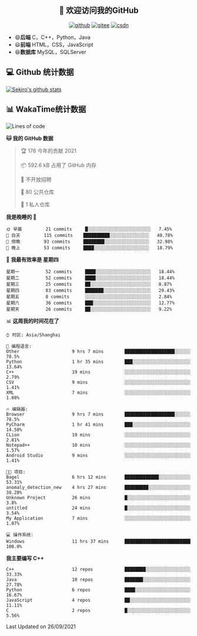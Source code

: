 <h2 align="center">👋 欢迎访问我的GitHub</h2>
<p align="center">
  <a href="https://666wxy666.github.io/"><img src="https://img.shields.io/badge/GitHub-24292e" alt="github"></a>
  <a href="https://gitee.com/wxy_666"><img src="https://img.shields.io/badge/Gitee-fe7300" alt="gitee"></a>
  <a href="https://blog.csdn.net/WXY_666"><img src="https://img.shields.io/badge/CSDN-cf000e" alt="csdn"></a>
</p>

- 😄**后端** C，C++，Python，Java
- 😃**前端** HTML，CSS，JavaScript
- 😆**数据库** MySQL，SQLServer

## 💻 Github 统计数据
[![Sekiro's github stats](https://github-readme-stats.vercel.app/api?username=666WXY666)](https://666wxy666.github.io/)

## 📊 WakaTime统计数据

<!--START_SECTION:waka-->
![Lines of code](https://img.shields.io/badge/%E4%BB%8E%E3%80%8C%E4%BD%A0%E5%A5%BD%E4%B8%96%E7%95%8C%E3%80%8D%E6%88%91%E5%B7%B2%E7%BB%8F%E5%86%99%E4%BA%86-517666%20%E8%A1%8C%E4%BB%A3%E7%A0%81-blue)

**🐱 我的 GitHub 数据** 

> 🏆 178 今年的贡献 2021
 > 
> 📦 592.6 kB 占用了 GitHub 内存 
 > 
> 🚫 不开放招聘
 > 
> 📜 80 公共仓库 
 > 
> 🔑 1 私人仓库 
 > 
**我是晚睡的 🦉** 

```text
🌞 早晨         21 commits     █░░░░░░░░░░░░░░░░░░░░░░░░   7.45% 
🌆 白天         115 commits    ██████████░░░░░░░░░░░░░░░   40.78% 
🌃 傍晚         93 commits     ████████░░░░░░░░░░░░░░░░░   32.98% 
🌙 晚上         53 commits     ████░░░░░░░░░░░░░░░░░░░░░   18.79%

```
📅 **我最有效率是 星期四** 

```text
星期一          52 commits     ████░░░░░░░░░░░░░░░░░░░░░   18.44% 
星期二          52 commits     ████░░░░░░░░░░░░░░░░░░░░░   18.44% 
星期三          25 commits     ██░░░░░░░░░░░░░░░░░░░░░░░   8.87% 
星期四          83 commits     ███████░░░░░░░░░░░░░░░░░░   29.43% 
星期五          8 commits      ░░░░░░░░░░░░░░░░░░░░░░░░░   2.84% 
星期六          36 commits     ███░░░░░░░░░░░░░░░░░░░░░░   12.77% 
星期天          26 commits     ██░░░░░░░░░░░░░░░░░░░░░░░   9.22%

```


📊 **这周我的时间花在了** 

```text
⌚︎ 时区: Asia/Shanghai

💬 编程语言: 
Other                    9 hrs 7 mins        ███████████████████░░░░░░   78.5% 
Python                   1 hr 35 mins        ███░░░░░░░░░░░░░░░░░░░░░░   13.64% 
C++                      19 mins             ░░░░░░░░░░░░░░░░░░░░░░░░░   2.79% 
CSV                      9 mins              ░░░░░░░░░░░░░░░░░░░░░░░░░   1.41% 
XML                      7 mins              ░░░░░░░░░░░░░░░░░░░░░░░░░   1.08%

🔥 编辑器: 
Browser                  9 hrs 7 mins        ███████████████████░░░░░░   78.5% 
PyCharm                  1 hr 41 mins        ███░░░░░░░░░░░░░░░░░░░░░░   14.58% 
CLion                    19 mins             ░░░░░░░░░░░░░░░░░░░░░░░░░   2.81% 
Notepad++                10 mins             ░░░░░░░░░░░░░░░░░░░░░░░░░   1.57% 
Android Studio           9 mins              ░░░░░░░░░░░░░░░░░░░░░░░░░   1.41%

🐱‍💻 项目: 
Bagel                    6 hrs 12 mins       █████████████░░░░░░░░░░░░   53.31% 
anomaly_detection_new    4 hrs 27 mins       █████████░░░░░░░░░░░░░░░░   38.28% 
Unknown Project          26 mins             █░░░░░░░░░░░░░░░░░░░░░░░░   3.8% 
untitled                 24 mins             █░░░░░░░░░░░░░░░░░░░░░░░░   3.54% 
My Application           7 mins              ░░░░░░░░░░░░░░░░░░░░░░░░░   1.07%

💻 操作系统: 
Windows                  11 hrs 37 mins      █████████████████████████   100.0%

```

**我主要编写 C++** 

```text
C++                      12 repos            ████████░░░░░░░░░░░░░░░░░   33.33% 
Java                     10 repos            ███████░░░░░░░░░░░░░░░░░░   27.78% 
Python                   6 repos             ████░░░░░░░░░░░░░░░░░░░░░   16.67% 
JavaScript               4 repos             ██░░░░░░░░░░░░░░░░░░░░░░░   11.11% 
C                        2 repos             █░░░░░░░░░░░░░░░░░░░░░░░░   5.56%

```



 Last Updated on 26/09/2021
<!--END_SECTION:waka-->

<!--
**666WXY666/666WXY666** is a ✨ _special_ ✨ repository because its `README.md` (this file) appears on your GitHub profile.

Here are some ideas to get you started:

- 🔭 I’m currently working on ...
- 🌱 I’m currently learning ...
- 👯 I’m looking to collaborate on ...
- 🤔 I’m looking for help with ...
- 💬 Ask me about ...
- 📫 How to reach me: ...
- 😄 Pronouns: ...
- ⚡ Fun fact: ...
-->
